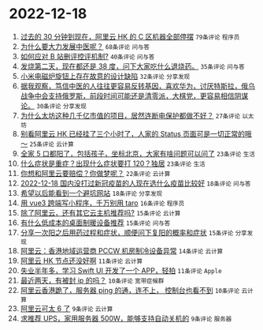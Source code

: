 # 2022-12-18

1. [过去的 30 分钟到现在，阿里云 HK 的 C 区机器全部停摆](https://www.v2ex.com/t/903260) `79条评论` `程序员`
1. [为什么要大力发展中医呢？](https://www.v2ex.com/t/903270) `68条评论` `问与答`
1. [如何应对 B 站删评控评机制?](https://www.v2ex.com/t/903263) `40条评论` `问与答`
1. [发烧第二天，现在都还是 38 度，问下大家吃什么退烧药。](https://www.v2ex.com/t/903273) `35条评论` `问与答`
1. [小米电磁炉旋钮上存在故意的设计缺陷](https://www.v2ex.com/t/903249) `32条评论` `分享发现`
1. [据我观察，笃信中医的人往往更容易反转基因，喜欢华为，讨厌特斯拉，俄乌战争中会支持俄罗斯，前段时间可能还是清零派，大棋党，更容易相信阴谋论。](https://www.v2ex.com/t/903294) `30条评论` `分享发现`
1. [为什么太坊这种几千亿市值的项目，居然连断电保护都做不好？](https://www.v2ex.com/t/903240) `27条评论` `以太坊`
1. [别看阿里云 HK 已经挂了三个小时了，人家的 Status 页面可是一切正常的哦～](https://www.v2ex.com/t/903298) `25条评论` `云计算`
1. [全家 5 口都阳了，包括孩子，坐标北京，大家有啥问题可以问了](https://www.v2ex.com/t/903293) `23条评论` `生活`
1. [什么症状是重症？出现什么症状要打 120？独居](https://www.v2ex.com/t/903277) `23条评论` `生活`
1. [你想和阿里云要赔偿？你做梦呢？](https://www.v2ex.com/t/903284) `22条评论` `云计算`
1. [2022-12-18 国内没打过新冠疫苗的人现在选什么疫苗比较好](https://www.v2ex.com/t/903286) `18条评论` `问与答`
1. [希望以后能看到一个避坑网站](https://www.v2ex.com/t/903244) `18条评论` `分享发现`
1. [用 vue3 跨端写小程序，千万别用 taro](https://www.v2ex.com/t/903242) `16条评论` `程序员`
1. [除了阿里云，还有其它云主机推荐吗?](https://www.v2ex.com/t/903305) `15条评论` `云计算`
1. [有什么低成本的桌面制暖设备推荐](https://www.v2ex.com/t/903303) `15条评论` `问与答`
1. [分享一次阳之后用药过程和症状，顺便问下复阳的概率和症状](https://www.v2ex.com/t/903255) `15条评论` `分享发现`
1. [阿里云：香港地域运营商 PCCW 机房制冷设备异常](https://www.v2ex.com/t/903325) `14条评论` `云计算`
1. [阿里云 HK 节点还没好啊](https://www.v2ex.com/t/903306) `11条评论` `云计算`
1. [失业半年多，学习 Swift UI 开发了一个 APP，轻拍](https://www.v2ex.com/t/903248) `11条评论` `Apple`
1. [最近两天，有被封 ip 的吗？](https://www.v2ex.com/t/903310) `10条评论` `宽带症候群`
1. [阿里云香港跪了，服务器 ping 的通，连不上， 控制台也看不到](https://www.v2ex.com/t/903269) `10条评论` `云计算`
1. [阿里云可太 6 了](https://www.v2ex.com/t/903324) `9条评论` `云计算`
1. [求推荐 UPS，家用服务器 500W，能够支持自动关机的](https://www.v2ex.com/t/903308) `9条评论` `服务器`
